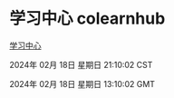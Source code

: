 # 学习中心 colearnhub
[学习中心](http://219.139.197.67:56308/colearnhub/)

2024年 02月 18日 星期日 21:10:02 CST

2024年 02月 18日 星期日 13:10:02 GMT
